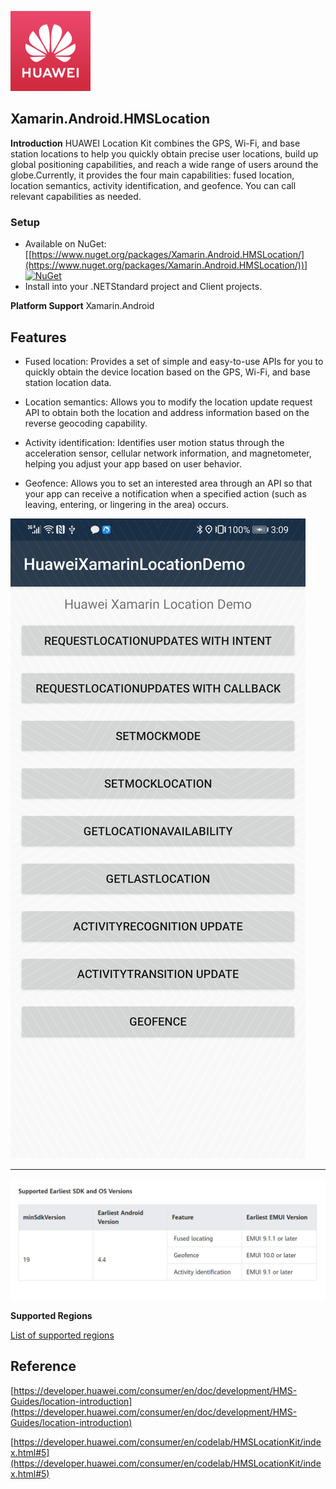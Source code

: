 ![enter image description here](https://raw.githubusercontent.com/omernaser/Huawei-MAP/master/huaweiicon.png)
## Xamarin.Android.HMSLocation

**Introduction**
HUAWEI Location Kit combines the GPS, Wi-Fi, and base station locations to help you quickly obtain precise user locations, build up global positioning capabilities, and reach a wide range of users around the globe.Currently, it provides the four main capabilities: fused location, location semantics, activity identification, and geofence. You can call relevant capabilities as needed.

### Setup

-   Available on NuGet:  [[https://www.nuget.org/packages/Xamarin.Android.HMSLocation/](https://www.nuget.org/packages/Xamarin.Android.HMSLocation/))] [![NuGet](https://camo.githubusercontent.com/8a3005d7f8ce0d50737ec134a48480ad61bfa5b9/68747470733a2f2f696d672e736869656c64732e696f2f6e756765742f762f506c7567696e2e4669726562617365507573684e6f74696669636174696f6e2e7376673f6c6162656c3d4e75476574)](https://www.nuget.org/packages/Xamarin.Android.HMSPushKit/)
-   Install into your .NETStandard project and Client projects.

**Platform Support**
Xamarin.Android

## Features

-   Fused location: Provides a set of simple and easy-to-use APIs for you to quickly obtain the device location based on the GPS, Wi-Fi, and base station location data.
    
-   Location semantics: Allows you to modify the location update request API to obtain both the location and address information based on the reverse geocoding capability.  
    
-   Activity identification: Identifies user motion status through the acceleration sensor, cellular network information, and magnetometer, helping you adjust your app based on user behavior.
    
-   Geofence: Allows you to set an interested area through an API so that your app can receive a notification when a specified action (such as leaving, entering, or lingering in the area) occurs.

![enter image description here](https://raw.githubusercontent.com/omernaser/Huawei-Location/master/Screenshot_20200519_150955_com.companyname.xlocationdemoprojectref.jpg)

***
![enter image description here](https://raw.githubusercontent.com/omernaser/Huawei-Location/master/locations.PNG)

**Supported Regions**

[List of supported regions](https://developer.huawei.com/consumer/en/doc/development/HMS-Guides/SupportAreas_V4)

## Reference

[https://developer.huawei.com/consumer/en/doc/development/HMS-Guides/location-introduction](https://developer.huawei.com/consumer/en/doc/development/HMS-Guides/location-introduction)

[https://developer.huawei.com/consumer/en/codelab/HMSLocationKit/index.html#5](https://developer.huawei.com/consumer/en/codelab/HMSLocationKit/index.html#5)
